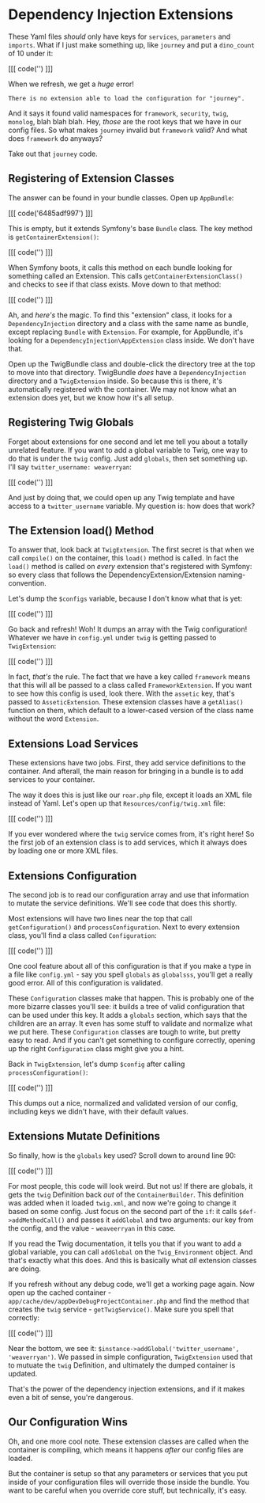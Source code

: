 # Dependency Injection Extensions

These Yaml files *should* only have keys for `services`, `parameters` and
`imports`. What if I just make something up, like `journey` and put a
`dino_count` of 10 under it:

[[[ code('') ]]]

When we refresh, we get a *huge* error!

    There is no extension able to load the configuration for "journey".

And it says it found valid namespaces for `framework`, `security`, `twig`,
`monolog`, blah blah blah. Hey, *those* are the root keys that we have in
our config files. So what makes `journey` invalid but `framework` valid?
And what does `framework` do anyways?

Take out that `journey` code.

## Registering of Extension Classes

The answer can be found in your bundle classes. Open up `AppBundle`:

[[[ code('6485adf997') ]]]

This is empty, but it extends Symfony's base `Bundle` class. The key method
is `getContainerExtension()`:

[[[ code('') ]]]

When Symfony boots, it calls this method on each bundle looking for something
called an Extension. This calls `getContainerExtensionClass()` and checks
to see if that class exists. Move down to that method:

[[[ code('') ]]]

Ah, and *here's* the magic. To find this "extension" class, it looks for
a `DependencyInjection` directory and a class with the same name as bundle,
except replacing `Bundle` with `Extension`. For example, for AppBundle, it's
looking for a `DependencyInjection\AppExtension` class inside. We don't have
that.

Open up the TwigBundle class and double-click the directory tree at the top
to move into that directory. TwigBundle *does* have a `DependencyInjection`
directory and a `TwigExtension` inside. So because this is there, it's automatically
registered with the container. We may not know what an extension does yet,
but we know how it's all setup.

## Registering Twig Globals

Forget about extensions for one second and let me tell you about a totally
unrelated feature. If you want to add a global variable to Twig, one way
to do that is under the `twig` config. Just add `globals`, then set something
up. I'll say `twitter_username: weaverryan`:

[[[ code('') ]]]

And just by doing that, we could open up any Twig template and have access
to a `twitter_username` variable. My question is: how does that work?

## The Extension load() Method

To answer that, look back at `TwigExtension`. The first secret is that when
we call `compile()` on the container, this `load()` method is called. In
fact the `load()` method is called on *every* extension that's registered
with Symfony: so every class that follows the DependencyExtension/Extension
naming-convention.

Let's dump the `$configs` variable, because I don't know what that is yet:

[[[ code('') ]]]

Go back and refresh! Woh! It dumps an array with the Twig configuration!
Whatever we have in `config.yml` under `twig` is getting passed to `TwigExtension`:

[[[ code('') ]]]

In fact, *that's* the rule. The fact that we have a key called `framework`
means that this will all be passed to a class called `FrameworkExtension`.
If you want to see how this config is used, look there. With the `assetic`
key, that's passed to `AsseticExtension`. These extension classes have a
`getAlias()` function on them, which default to a lower-cased version of
the class name without the word `Extension`.

## Extensions Load Services

These extensions have two jobs. First, they add service definitions to the
container. And afterall, the main reason for bringing in a bundle is to add
services to your container. 

The way it does this is just like our `roar.php` file, except it loads an
XML file instead of Yaml. Let's open up that `Resources/config/twig.xml`
file:

[[[ code('') ]]]

If you ever wondered where the `twig` service comes from, it's right here!
So the first job of an extension class is to add services, which it always
does by loading one or more XML files.

## Extensions Configuration

The second job is to read our configuration array and use that information
to mutate the service definitions. We'll see code that does this shortly.

Most extensions will have two lines near the top that call `getConfiguration()`
and `processConfiguration`. Next to every extension class, you'll find a
class called `Configuration`:

[[[ code('') ]]]

One cool feature about all of this configuration is that if you make a type
in a file like `config.yml` - say you spell `globals` as `globalsss`, you'll
get a really good error. All of this configuration is validated.

These `Configuration` classes make that happen. This is probably one of the
more bizarre classes you'll see: it builds a tree of valid configuration
that can be used under this key. It adds a `globals` section, which says
that the children are an array. It even has some stuff to validate and normalize
what we put here. These `Configuration` classes are tough to write, but pretty
easy to read. And if you can't get something to configure correctly, opening
up the right `Configuration` class might give you a hint.

Back in `TwigExtension`, let's dump `$config` after calling `processConfiguration()`:

[[[ code('') ]]]

This dumps out a nice, normalized and validated version of our config, including
keys we didn't have, with their default values. 

## Extensions Mutate Definitions

So finally, how is the `globals` key used? Scroll down to around line 90:

[[[ code('') ]]]

For most people, this code will look weird. But not us! If there are globals,
it gets the `twig` Definition back *out* of the `ContainerBuilder`. This
definition was added when it loaded `twig.xml`, and now we're going to change
it based on some config. Just focus on the second part of the `if`: it calls
`$def->addMethodCall()` and passes it `addGlobal` and two arguments: our
key from the config, and the value - `weaveerryan` in this case.

If you read the Twig documentation, it tells you that if you want to add
a global variable, you can call `addGlobal` on the `Twig_Environment` object.
And that's exactly what this does. And this is basically what *all* extension
classes are doing. 

If you refresh without any debug code, we'll get a working page again. Now
open up the cached container - `app/cache/dev/appDevDebugProjectContainer.php`
and find the method that creates the `twig` service - `getTwigService()`.
Make sure you spell that correctly:

[[[ code('') ]]]

Near the bottom, we see it: `$instance->addGlobal('twitter_username', 'weaverryan')`.
We passed in simple configuration, `TwigExtension` used that to mutuate the
`twig` Definition, and ultimately the dumped container is updated. 

That's the power of the dependency injection extensions, and if it makes
even a bit of sense, you're dangerous.

## Our Configuration Wins

Oh, and one more cool note. These extension classes are called when the container
is compiling, which means it happens *after* our config files are loaded.

But the container is setup so that any parameters or services that you put
inside of your configuration files will override those inside the bundle.
You want to be careful when you override core stuff, but technically, it's
easy.
